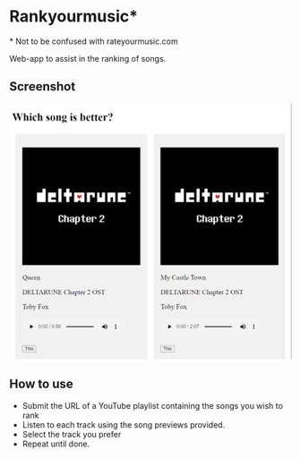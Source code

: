 # Rankyourmusic*
\* Not to be confused with rateyourmusic.com

Web-app to assist in the ranking of songs.

## Screenshot
![Screenshot of project](https://github.com/Ellen-Christie/RankYourMusic/blob/4b3de78df1d786ac7677f038834eaf907bcd5533/Screenshot%202025-06-19%20231008.png)
## How to use
- Submit the URL of a YouTube playlist containing the songs you wish to rank
- Listen to each track using the song previews provided.
- Select the track you prefer
- Repeat until done.

